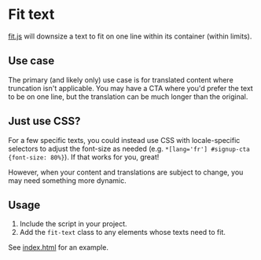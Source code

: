 # Fit text

[fit.js](fit.js) will downsize a text to fit on one line within its container (within limits).

## Use case

The primary (and likely only) use case is for translated content where truncation isn't applicable. You may have a CTA where you'd prefer the text to be on one line, but the translation can be much longer than the original.

## Just use CSS?
For a few specific texts, you could instead use CSS with locale-specific selectors to adjust the font-size as needed (e.g. `*[lang='fr'] #signup-cta {font-size: 80%}`). If that works for you, great!

However, when your content and translations are subject to change, you may need something more dynamic.

## Usage
1. Include the script in your project.
2. Add the `fit-text` class to any elements whose texts need to fit.

See [index.html](index.html) for an example.